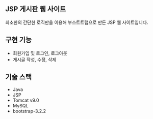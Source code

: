 JSP 게시판 웹 사이트
-----------------------------------------
최소한의 간단한 로직만을 이용해 부스트트랩으로 만든 JSP 웹 사이트입니다.


**구현 기능**
-----------------------------------------
+ 회원가입 및 로그인, 로그아웃
+ 게시글 작성, 수정, 삭제


**기술 스택**
-----------------------------------------
+ Java
+ JSP
+ Tomcat v9.0
+ MySQL
+ bootstrap-3.2.2



